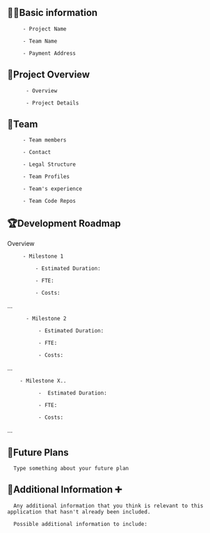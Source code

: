 ## 🧑‍💻Basic information

         - Project Name  

         - Team Name     

         - Payment Address

## 🎯Project Overview

          - Overview

          - Project Details

## 👥Team 

         - Team members

         - Contact

         - Legal Structure

         - Team Profiles

         - Team's experience

         - Team Code Repos

## 🏆Development Roadmap

 Overview
 

         - Milestone 1

             - Estimated Duration:

             - FTE: 

             - Costs:

 ...
 
          - Milestone 2

              - Estimated Duration:

              - FTE: 

              - Costs:
...

        - Milestone X..

              -  Estimated Duration:

              - FTE: 

              - Costs:

...

## 📡Future Plans
      Type something about your future plan
      

## 🙋Additional Information ➕

      Any additional information that you think is relevant to this application that hasn't already been included.

      Possible additional information to include:
